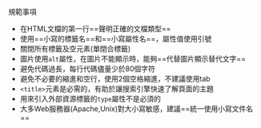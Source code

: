 規範事項
- 在HTML文檔的第一行==聲明正確的文檔類型==
- 使用==小寫的標籤名==和==小寫屬性名==，屬性值使用引號
- 關閉所有標籤及空元素(單閉合標籤)
- 圖片使用`alt`屬性，在圖片不能顯示時，能夠==代替圖片顯示替代文字==
- 避免代碼過長，每行代碼儘量少於80個字符
- 避免不必要的縮進和空行，使用2個空格縮進，不建議使用tab
- `<title>`元素是必需的，有助於讓搜索引擎快速了解頁面的主題
- 用來引入外部資源標籤的`type`屬性不是必須的
- 大多Web服務器(Apache,Unix)對大小寫敏感，建議==統一使用小寫文件名==